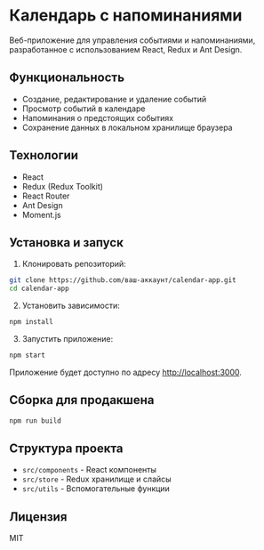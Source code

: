# Календарь с напоминаниями

Веб-приложение для управления событиями и напоминаниями, разработанное с использованием React, Redux и Ant Design.

## Функциональность

- Создание, редактирование и удаление событий
- Просмотр событий в календаре
- Напоминания о предстоящих событиях
- Сохранение данных в локальном хранилище браузера

## Технологии

- React
- Redux (Redux Toolkit)
- React Router
- Ant Design
- Moment.js

## Установка и запуск

1. Клонировать репозиторий:
```bash
git clone https://github.com/ваш-аккаунт/calendar-app.git
cd calendar-app
```

2. Установить зависимости:
```bash
npm install
```

3. Запустить приложение:
```bash
npm start
```

Приложение будет доступно по адресу [http://localhost:3000](http://localhost:3000).

## Сборка для продакшена

```bash
npm run build
```

## Структура проекта

- `src/components` - React компоненты
- `src/store` - Redux хранилище и слайсы
- `src/utils` - Вспомогательные функции

## Лицензия

MIT 